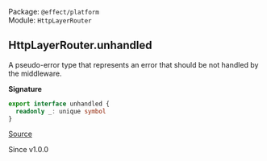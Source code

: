 Package: `@effect/platform`<br />
Module: `HttpLayerRouter`<br />

## HttpLayerRouter.unhandled

A pseudo-error type that represents an error that should be not handled by
the middleware.

**Signature**

```ts
export interface unhandled {
  readonly _: unique symbol
}
```

[Source](https://github.com/Effect-TS/effect/tree/main/packages/platform/src/HttpLayerRouter.ts#L574)

Since v1.0.0